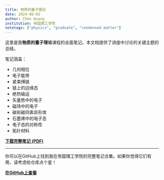 ```yaml
---
title: 物质的量子理论
date: 2024-06-03
author: Chen Huang
institution: 帝国理工学院
notetags: ["physics", "graduate", "condensed matter"]
---
```


这里是我**物质的量子理论**课程的全面笔记。本文档提供了讲座中讨论的关键主题的总结。

笔记涵盖：

- 几何相位
- 电子能带
- 紧束缚链
- 链上的边缘态
- 绝热输运
- 矢量势中的电子
- 磁场中的电子
- 碳和碳同素异形体
- 石墨烯中的电子态
- 电子态的对称性
- 拓扑材料

[**下载完整笔记 (PDF)**](/notes/quantum-theory-of-matter/pdf/quantum-theory-of-matter.pdf)

---

你可以在GitHub上找到我在帝国理工学院的完整笔记合集。如果你觉得它们有用，请考虑给仓库点个星！

[**在GitHub上查看**](https://github.com/chenx820/imperial-course-notes)
